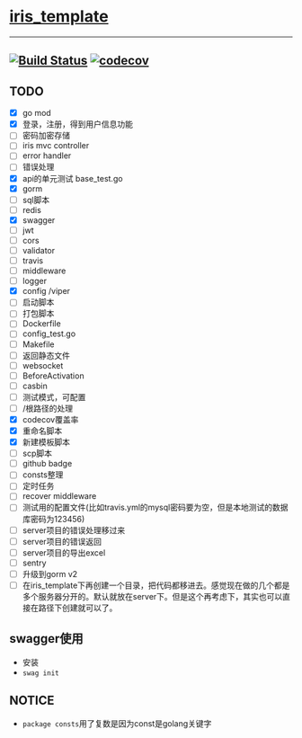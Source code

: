 # [iris_template](https://github.com/liguoqinjim/iris_template)

---
[![Build Status](https://travis-ci.org/liguoqinjim/iris_template.svg?branch=master)](https://travis-ci.org/liguoqinjim/iris_template)
[![codecov](https://codecov.io/gh/liguoqinjim/iris_template/branch/master/graph/badge.svg)](https://codecov.io/gh/liguoqinjim/iris_template)
---

## TODO
 - [x] go mod
 - [x] 登录，注册，得到用户信息功能
 - [ ] 密码加密存储
 - [ ] iris mvc controller
 - [ ] error handler
 - [ ] 错误处理
 - [x] api的单元测试 base_test.go
 - [x] gorm
 - [ ] sql脚本
 - [ ] redis
 - [x] swagger
 - [ ] jwt
 - [ ] cors
 - [ ] validator
 - [ ] travis
 - [ ] middleware
 - [ ] logger
 - [x] config /viper
 - [ ] 启动脚本
 - [ ] 打包脚本
 - [ ] Dockerfile
 - [ ] config_test.go
 - [ ] Makefile
 - [ ] 返回静态文件
 - [ ] websocket
 - [ ] BeforeActivation
 - [ ] casbin
 - [ ] 测试模式，可配置
 - [ ] /根路径的处理
 - [x] codecov覆盖率
 - [x] 重命名脚本
 - [x] 新建模板脚本
 - [ ] scp脚本
 - [ ] github badge
 - [ ] consts整理
 - [ ] 定时任务
 - [ ] recover middleware
 - [ ] 测试用的配置文件(比如travis.yml的mysql密码要为空，但是本地测试的数据库密码为123456)
 - [ ] server项目的错误处理移过来
 - [ ] server项目的错误返回
 - [ ] server项目的导出excel
 - [ ] sentry
 - [ ] 升级到gorm v2
 - [ ] 在iris_template下再创建一个目录，把代码都移进去。感觉现在做的几个都是多个服务器分开的。默认就放在server下。但是这个再考虑下，其实也可以直接在路径下创建就可以了。

## swagger使用
 - 安装
 - `swag init`
 
## NOTICE
 - `package consts`用了复数是因为const是golang关键字